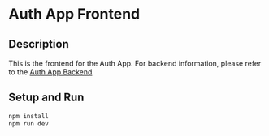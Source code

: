 # Auth App Frontend

## Description

This is the frontend for the Auth App.
For backend information, please refer to the [Auth App Backend](https://github.com/gyandors/auth-app-backend.git)

## Setup and Run

```bash
npm install
npm run dev
```
